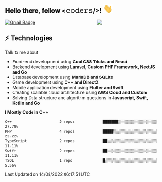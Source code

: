 <h2> 𝐇𝐞𝐥𝐥𝐨 𝐭𝐡𝐞𝐫𝐞, 𝐟𝐞𝐥𝐥𝐨𝐰 <𝚌𝚘𝚍𝚎𝚛𝚜/>! <img src="https://raw.githubusercontent.com/ABSphreak/ABSphreak/master/gifs/Hi.gif" width="30px"></h2>

<img align='right' src='https://user-images.githubusercontent.com/5713670/87202985-820dcb80-c2b6-11ea-9f56-7ec461c497c3.gif' width='200"'>

[![Gmail Badge](https://img.shields.io/badge/-osein.wtr@gmail.com-c14438?style=flat-square&logo=Gmail&logoColor=white&link=mailto:osein.wtr@gmail.com)](mailto:osein.wtr@gmail.com)


## ⚡ Technologies
Talk to me about
- Front-end development using **Cool CSS Tricks and React**
- Backend development using **Laravel, Custom PHP Framework, NextJS and Go**
- Database development using **MariaDB and SQLite**
- Game development using **C++ and DirectX**
- Mobile application development using **Flutter and Swift**
- Creating scalable cloud architecture using **AWS Cloud and Custom**
- Solving Data structure and algorithm questions in **Javascript, Swift, Kotlin and Go**

<!--## Hello World!! 🤔
- 💬 Ask me about anything an everything.
- 📫 Read my blogs: [Harsh Blog](https://harshblog.xyz)
- 🎯 Portfolio site: [Portfolio](https://harshkumarkhatri.github.io/Portfolio-Site/index.html)
- 🔔 Subscribe:- [Harsh Kumar Khatri](https://www.youtube.com/channel/UCKNtMU9M559bmXxKoT6YeJw)
- ⚡ Fun fact: Internet users blink less than usual.-->

<!--START_SECTION:waka-->
**I Mostly Code in C++** 

```text
C++                      5 repos             ███████░░░░░░░░░░░░░░░░░░   27.78% 
PHP                      4 repos             █████░░░░░░░░░░░░░░░░░░░░   22.22% 
TypeScript               2 repos             ██░░░░░░░░░░░░░░░░░░░░░░░   11.11% 
Swift                    2 repos             ██░░░░░░░░░░░░░░░░░░░░░░░   11.11% 
TSQL                     1 repo              █░░░░░░░░░░░░░░░░░░░░░░░░   5.56%

```



 Last Updated on 14/08/2022 06:17:51 UTC
<!--END_SECTION:waka-->

